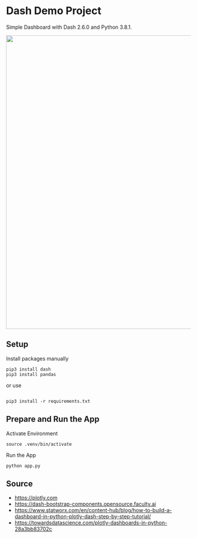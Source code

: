 # Dash Demo Project
Simple Dashboard with Dash 2.6.0 and Python 3.8.1.

<img width="800px" src="https://miro.medium.com/max/1400/1*mrpRJriKlzNeFLc3vE8xuQ.png">

## Setup
Install packages manually
```
pip3 install dash
pip3 install pandas
```
or use 
```

pip3 install -r requirements.txt
```

## Prepare and Run the App
Activate Environment
```
source .venv/bin/activate
```

Run the App
```
python app.py
```

## Source
- https://plotly.com
- https://dash-bootstrap-components.opensource.faculty.ai
- https://www.statworx.com/en/content-hub/blog/how-to-build-a-dashboard-in-python-plotly-dash-step-by-step-tutorial/
- https://towardsdatascience.com/plotly-dashboards-in-python-28a3bb83702c